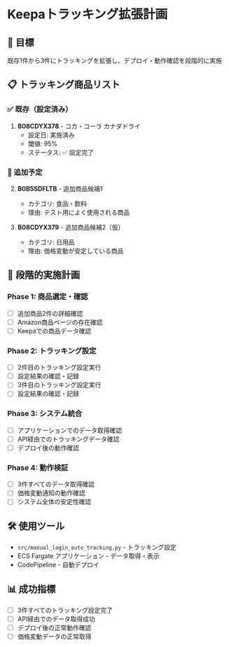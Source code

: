 # Keepaトラッキング拡張計画

## 🎯 目標
既存1件から3件にトラッキングを拡張し、デプロイ・動作確認を段階的に実施

## 📋 トラッキング商品リスト

### ✅ 既存（設定済み）
1. **B08CDYX378** - コカ・コーラ カナダドライ
   - 設定日: 実施済み
   - 閾値: 95%
   - ステータス: ✅ 設定完了

### 🎯 追加予定
2. **B0B5SDFLTB** - 追加商品候補1
   - カテゴリ: 食品・飲料
   - 理由: テスト用によく使用される商品

3. **B08CDYX379** - 追加商品候補2（仮）
   - カテゴリ: 日用品
   - 理由: 価格変動が安定している商品

## 🔄 段階的実施計画

### Phase 1: 商品選定・確認
- [ ] 追加商品2件の詳細確認
- [ ] Amazon商品ページの存在確認
- [ ] Keepaでの商品データ確認

### Phase 2: トラッキング設定
- [ ] 2件目のトラッキング設定実行
- [ ] 設定結果の確認・記録
- [ ] 3件目のトラッキング設定実行
- [ ] 設定結果の確認・記録

### Phase 3: システム統合
- [ ] アプリケーションでのデータ取得確認
- [ ] API経由でのトラッキングデータ確認
- [ ] デプロイ後の動作確認

### Phase 4: 動作検証
- [ ] 3件すべてのデータ取得確認
- [ ] 価格変動通知の動作確認
- [ ] システム全体の安定性確認

## 🛠️ 使用ツール
- `src/manual_login_auto_tracking.py` - トラッキング設定
- ECS Fargate アプリケーション - データ取得・表示
- CodePipeline - 自動デプロイ

## 📊 成功指標
- [ ] 3件すべてのトラッキング設定完了
- [ ] API経由でのデータ取得成功
- [ ] デプロイ後の正常動作確認
- [ ] 価格変動データの正常取得
